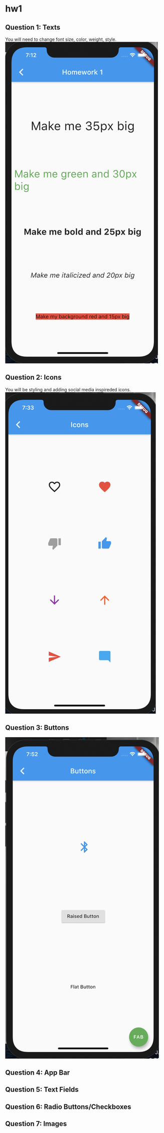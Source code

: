 # hw1

## Question 1: Texts
You will need to change font size, color, weight, style.
![alt text](https://github.com/bry02g/hw1_stateless_widgets/blob/master/screenshots/question1.png)
## Question 2: Icons
You will be styling and adding social media inspireded icons.
![alt text](https://github.com/bry02g/hw1_stateless_widgets/blob/master/screenshots/question2.png)

## Question 3: Buttons
![alt text](https://github.com/bry02g/hw1_stateless_widgets/blob/master/screenshots/question3.png)
## Question 4: App Bar

## Question 5: Text Fields

## Question 6: Radio Buttons/Checkboxes

## Question 7: Images







